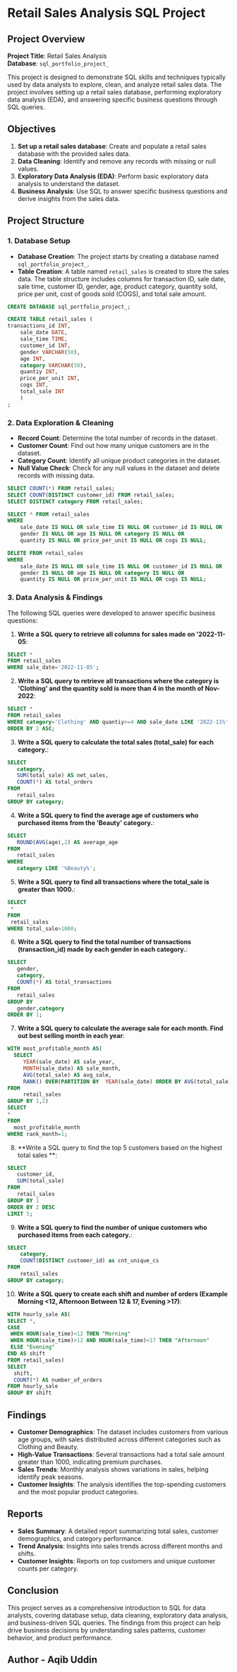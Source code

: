 # Retail Sales Analysis SQL Project

## Project Overview

**Project Title**: Retail Sales Analysis  
**Database**: `sql_portfolio_project_`

This project is designed to demonstrate SQL skills and techniques typically used by data analysts to explore, clean, and analyze retail sales data. The project involves setting up a retail sales database, performing exploratory data analysis (EDA), and answering specific business questions through SQL queries. 

## Objectives

1. **Set up a retail sales database**: Create and populate a retail sales database with the provided sales data.
2. **Data Cleaning**: Identify and remove any records with missing or null values.
3. **Exploratory Data Analysis (EDA)**: Perform basic exploratory data analysis to understand the dataset.
4. **Business Analysis**: Use SQL to answer specific business questions and derive insights from the sales data.

## Project Structure

### 1. Database Setup

- **Database Creation**: The project starts by creating a database named `sql_portfolio_project_`.
- **Table Creation**: A table named `retail_sales` is created to store the sales data. The table structure includes columns for transaction ID, sale date, sale time, customer ID, gender, age, product category, quantity sold, price per unit, cost of goods sold (COGS), and total sale amount.

```sql
CREATE DATABASE sql_portfolio_project_;

CREATE TABLE retail_sales (
transactions_id INT,
	sale_date DATE,
	sale_time TIME,
	customer_id INT,
	gender VARCHAR(50),
	age INT,
	category VARCHAR(50),
	quantiy INT,
	price_per_unit INT,
	cogs INT,
	total_sale INT
    )
;
```

### 2. Data Exploration & Cleaning

- **Record Count**: Determine the total number of records in the dataset.
- **Customer Count**: Find out how many unique customers are in the dataset.
- **Category Count**: Identify all unique product categories in the dataset.
- **Null Value Check**: Check for any null values in the dataset and delete records with missing data.

```sql
SELECT COUNT(*) FROM retail_sales;
SELECT COUNT(DISTINCT customer_id) FROM retail_sales;
SELECT DISTINCT category FROM retail_sales;

SELECT * FROM retail_sales
WHERE 
    sale_date IS NULL OR sale_time IS NULL OR customer_id IS NULL OR 
    gender IS NULL OR age IS NULL OR category IS NULL OR 
    quantity IS NULL OR price_per_unit IS NULL OR cogs IS NULL;

DELETE FROM retail_sales
WHERE 
    sale_date IS NULL OR sale_time IS NULL OR customer_id IS NULL OR 
    gender IS NULL OR age IS NULL OR category IS NULL OR 
    quantity IS NULL OR price_per_unit IS NULL OR cogs IS NULL;
```

### 3. Data Analysis & Findings

The following SQL queries were developed to answer specific business questions:

1. **Write a SQL query to retrieve all columns for sales made on '2022-11-05**:
```sql
SELECT * 
FROM retail_sales
WHERE sale_date='2022-11-05';
```

2. **Write a SQL query to retrieve all transactions where the category is 'Clothing' and the quantity sold is more than 4 in the month of Nov-2022**:
```sql
SELECT *
FROM retail_sales
WHERE category='Clothing' AND quantiy>=4 AND sale_date LIKE '2022-11%'
ORDER BY 2 ASC;
```

3. **Write a SQL query to calculate the total sales (total_sale) for each category.**:
```sql
SELECT 
   category,
   SUM(total_sale) AS net_sales,
   COUNT(*) AS total_orders
FROM
   retail_sales
GROUP BY category;
```

4. **Write a SQL query to find the average age of customers who purchased items from the 'Beauty' category.**:
```sql
SELECT 
   ROUND(AVG(age),2) AS average_age
FROM
   retail_sales
WHERE
   category LIKE '%Beauty%';
```

5. **Write a SQL query to find all transactions where the total_sale is greater than 1000.**:
```sql
SELECT
 *
FROM
 retail_sales
WHERE total_sale>1000;
```

6. **Write a SQL query to find the total number of transactions (transaction_id) made by each gender in each category.**:
```sql
SELECT
   gender,
   category,
   COUNT(*) AS total_transactions
FROM
   retail_sales
GROUP BY
   gender,category
ORDER BY 1;
```

7. **Write a SQL query to calculate the average sale for each month. Find out best selling month in each year**:
```sql
WITH most_profitable_month AS(
  SELECT
     YEAR(sale_date) AS sale_year,
     MONTH(sale_date) AS sale_month,
     AVG(total_sale) AS avg_sale,
     RANK() OVER(PARTITION BY  YEAR(sale_date) ORDER BY AVG(total_sale) DESC) AS rank_month
FROM
     retail_sales
GROUP BY 1,2)
SELECT
* 
FROM
  most_profitable_month
WHERE rank_month=1;
```

8. **Write a SQL query to find the top 5 customers based on the highest total sales **:
```sql
SELECT
   customer_id,
   SUM(total_sale)
FROM
   retail_sales 
GROUP BY 1
ORDER BY 2 DESC
LIMIT 5;
```

9. **Write a SQL query to find the number of unique customers who purchased items from each category.**:
```sql
SELECT 
    category,    
    COUNT(DISTINCT customer_id) as cnt_unique_cs
FROM
    retail_sales
GROUP BY category;
```

10. **Write a SQL query to create each shift and number of orders (Example Morning <12, Afternoon Between 12 & 17, Evening >17)**:
```sql
WITH hourly_sale AS(
SELECT *,
CASE 
 WHEN HOUR(sale_time)<12 THEN "Morning"
 WHEN HOUR(sale_time)>12 AND HOUR(sale_time)<17 THEN "Afternoon"
 ELSE "Evening"
END AS shift
FROM retail_sales)
SELECT
  shift,
  COUNT(*) AS number_of_orders
FROM hourly_sale 
GROUP BY shift

```

## Findings

- **Customer Demographics**: The dataset includes customers from various age groups, with sales distributed across different categories such as Clothing and Beauty.
- **High-Value Transactions**: Several transactions had a total sale amount greater than 1000, indicating premium purchases.
- **Sales Trends**: Monthly analysis shows variations in sales, helping identify peak seasons.
- **Customer Insights**: The analysis identifies the top-spending customers and the most popular product categories.

## Reports

- **Sales Summary**: A detailed report summarizing total sales, customer demographics, and category performance.
- **Trend Analysis**: Insights into sales trends across different months and shifts.
- **Customer Insights**: Reports on top customers and unique customer counts per category.

## Conclusion

This project serves as a comprehensive introduction to SQL for data analysts, covering database setup, data cleaning, exploratory data analysis, and business-driven SQL queries. The findings from this project can help drive business decisions by understanding sales patterns, customer behavior, and product performance.


## Author - Aqib Uddin


